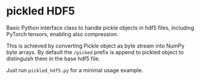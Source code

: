 # pickled HDF5
Basic Python interface class to handle pickle objects in hdf5 files, including PyTorch tensors, enabling also compression.

This is achieved by converting Pickle object as byte stream into NumPy byte arrays. By default the `/picked` prefix is append to pickled object to distinguish them in the base hdf5 file. 

Just run `pickled_hdf5.py` for a minimal usage example.

